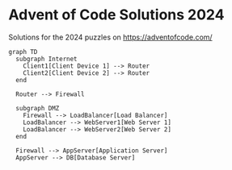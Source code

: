 # Advent of Code Solutions 2024

Solutions for the 2024 puzzles on https://adventofcode.com/

```mermaid
graph TD
  subgraph Internet
    Client1[Client Device 1] --> Router
    Client2[Client Device 2] --> Router
  end
  
  Router --> Firewall
  
  subgraph DMZ
    Firewall --> LoadBalancer[Load Balancer]
    LoadBalancer --> WebServer1[Web Server 1]
    LoadBalancer --> WebServer2[Web Server 2]
  end

  Firewall --> AppServer[Application Server]
  AppServer --> DB[Database Server]
```